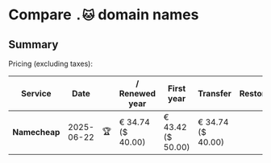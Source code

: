 # Compare `.🐱` domain names

## Summary

Pricing (excluding taxes):

| Service | Date |  | / Renewed year | First year | Transfer | Restoration |
|--|--|--|--|--|--|--|
| **Namecheap** | 2025-06-22 | 🏆 | € 34.74<br>($ 40.00) | € 43.42<br>($ 50.00) | € 34.74<br>($ 40.00) |  |
